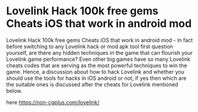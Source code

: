 # Lovelink Hack 100k free gems Cheats iOS that work in android mod

Lovelink Hack 100k free gems Cheats iOS that work in android mod - In fact before switching to any Lovelink hack or mod apk tool first question yourself, are there any hidden techniques in the game that can flourish your Lovelink game performance? Even other big games have so many Lovelink cheats codes that are serving as the most powerful techniques to win the game. Hence, a discussion about how to hack Lovelink and whether you should use the tools for hacks in iOS android or not, if yes then which are the suitable ones is discussed after the cheats for Lovelink mentioned below.

here https://non-cgplus.com/lovelink/
